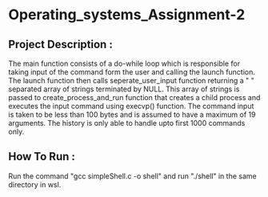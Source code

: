 # Operating_systems_Assignment-2
## Project Description :
The main function consists of a do-while loop which is responsible for taking input of the command form the user and calling the launch function. The launch function then calls seperate_user_input function returning a " " separated array of strings
terminated by NULL. This array of strings is passed to create_process_and_run function that creates a child process and executes the input command using execvp() function.
The command input is taken to be less than 100 bytes and is assumed to have a maximum of 19 arguments. The history is only able to handle upto first 1000 commands only.

## How To Run :
Run the command "gcc simpleShell.c -o shell" and run "./shell" in the same directory in wsl.
